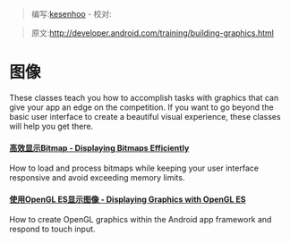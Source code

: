 > 编写:[kesenhoo](https://github.com/kesenhoo) - 校对:

> 原文:<http://developer.android.com/training/building-graphics.html>

# 图像

These classes teach you how to accomplish tasks with graphics that can give your app an edge on the competition. If you want to go beyond the basic user interface to create a beautiful visual experience, these classes will help you get there.

#### [高效显示Bitmap - Displaying Bitmaps Efficiently](displaying-bitmaps/index.html)

  How to load and process bitmaps while keeping your user interface responsive and avoid exceeding memory limits.


#### [使用OpenGL ES显示图像 - Displaying Graphics with OpenGL ES](opengl/index.html)

  How to create OpenGL graphics within the Android app framework and respond to touch input.
